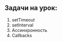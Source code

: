 ## Задачи на урок:

1. setTimeout
2. setInterval
3. Ассинхронность
4. Callbacks






















